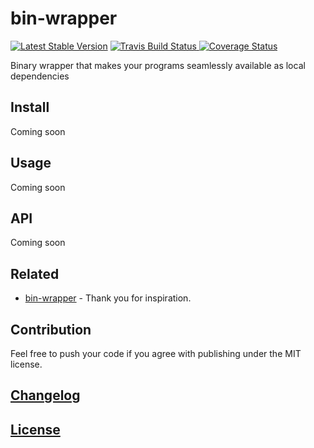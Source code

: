 # bin-wrapper

[![Latest Stable Version](https://poser.pugx.org/itgalaxy/bin-wrapper/v/stable)](
https://packagist.org/packages/itgalaxy/bin-wrapper)
[![Travis Build Status](https://img.shields.io/travis/itgalaxy/bin-wrapper/master.svg?label=build)
](https://travis-ci.org/itgalaxy/bin-wrapper)
[![Coverage Status](https://coveralls.io/repos/github/itgalaxy/bin-wrapper/badge.svg?branch=master)](
https://coveralls.io/github/itgalaxy/bin-wrapper?branch=master)

Binary wrapper that makes your programs seamlessly available as local dependencies

## Install

Coming soon

## Usage

Coming soon

## API

Coming soon

## Related

- [bin-wrapper](https://github.com/kevva/bin-wrapper) - Thank you for inspiration.

## Contribution

Feel free to push your code if you agree with publishing under the MIT license.

## [Changelog](CHANGELOG.md)

## [License](LICENSE)
